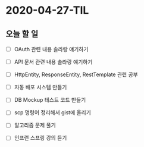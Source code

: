 # 2020-04-27-TIL

## 오늘 할 일

- [ ] OAuth 관련 내용 솔라랑 얘기하기
- [ ] API 문서 관련 내용 솔라랑 얘기하기
- [ ] HttpEntity, ResponseEntity, RestTemplate 관련 공부
- [ ] 자동 배포 시스템 만들기
- [ ] DB Mockup 테스트 코드 만들기
- [ ] scp 명령어 정리해서 gist에 올리기
- [ ] 알고리즘 문제 풀기
- [ ] 인프런 스프링 강의 듣기

